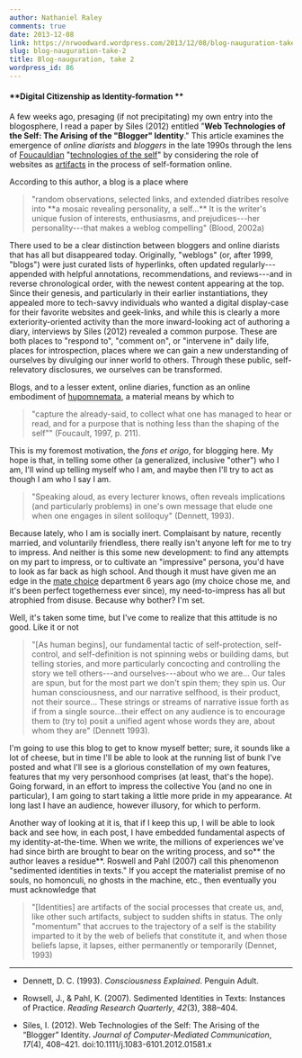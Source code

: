 ```yaml
---
author: Nathaniel Raley
comments: true
date: 2013-12-08
link: https://nrwoodward.wordpress.com/2013/12/08/blog-nauguration-take-2/
slug: blog-nauguration-take-2
title: Blog-nauguration, take 2
wordpress_id: 86
---
```


#### **Digital Citizenship as Identity-formation **

A few weeks ago, presaging (if not precipitating) my own entry into the blogosphere, I read a paper by Siles (2012) entitled "**Web Technologies of the Self: The Arising of the "Blogger" Identity**." This article examines the emergence of _online diarists_ and _bloggers_ in the late 1990s through the lens of [Foucauldian](https://en.wikipedia.org/wiki/Foucauldian_discourse_analysis) "[technologies of the self](https://en.wikipedia.org/wiki/Identity_%28social_science%29)" by considering the role of websites as [artifacts](https://en.wikipedia.org/wiki/Social_artifact) in the process of self-formation online.  
  
According to this author, a blog is a place where  


<blockquote>"random observations, selected links, and extended diatribes resolve into **a mosaic revealing personality, a self...** It is the writer's unique fusion of interests, enthusiasms, and prejudices---her personality---that makes a weblog compelling" (Blood, 2002a) </blockquote>

There used to be a clear distinction between bloggers and online diarists that has all but disappeared today. Originally,  "weblogs" (or, after 1999, "blogs") were just curated lists of  hyperlinks, often updated regularly---appended with helpful annotations,  recommendations, and reviews---and in reverse chronological order, with the newest content appearing at the top. Since their genesis, and particularly in their earlier instantiations, they appealed more to tech-savvy individuals who wanted a digital display-case for their favorite websites and geek-links, and while this is clearly a more exteriority-oriented  activity than the more inward-looking act of authoring a diary,  interviews by Siles (2012) revealed a common purpose. These are both places to "respond to", "comment on", or "intervene in" daily life, places for introspection, places where we can gain a new understanding of ourselves by divulging our inner world to others. Through these public, self-relevatory disclosures, we ourselves can be transformed.   
  
Blogs, and to a lesser extent, online diaries, function as an online embodiment of [hupomnemata](https://en.wikipedia.org/wiki/Hypomnema),  a material means by which to   


<blockquote>  
"capture the already-said, to collect what one has  managed to hear or read, and for a purpose that is nothing less than  the shaping of the self"" (Foucault, 1997, p. 211). </blockquote>

  
This is my foremost motivation, the _fons et origo_, for blogging here. My hope is that, in telling some other (a generalized, inclusive "other") who I am, I'll wind up telling myself who I am, and maybe then I'll try to act as though I am who I say I am.   
  


<blockquote>"Speaking aloud, as every lecturer  knows, often reveals implications (and particularly problems) in one's  own message that elude one when one engages in silent soliloquy" (Dennett, 1993).</blockquote>

  
Because lately, who I am is socially inert. Complaisant by nature, recently married, and voluntarily friendless, there really isn't anyone left for me to try to impress. And neither is this some new development: to find any attempts on my part to impress, or to cultivate an "impressive" persona, you'd have to look as far back as high school. And though it must have given me an edge in the [mate choice](https://en.wikipedia.org/wiki/Mate_choice) department 6 years ago (my choice chose me, and it's been perfect togetherness ever since), my need-to-impress has all but atrophied from disuse. Because why bother? I'm set.  
  
Well, it's taken some time, but I've come to realize that this attitude is no good. Like it or not  


<blockquote>"[As human begins], our fundamental tactic of self-protection, self-control, and self-definition is not spinning webs or building dams, but telling stories, and more particularly concocting and controlling the story we tell others---and ourselves---about who we are... Our tales are spun, but for the most part we don't spin them; they spin us. Our human consciousness, and our narrative selfhood, is their product, not their source... These strings or streams of narrative issue forth as if from a single  source...their effect on any audience is to encourage them to (try to) posit a unified agent whose words they are, about whom they are" (Dennett 1993).</blockquote>

  
I'm going to use this blog to get to know myself better; sure, it sounds like a lot of cheese, but in time I'll be able to look at the running list of bunk I've posted and what I'll see is a glorious constellation of my own features, features that my very personhood comprises (at least, that's the hope). Going forward, in an effort to impress the collective You (and no one in particular), I am going to start taking a little more pride in my appearance. At long last I have an audience, however illusory, for which to perform.  
  
Another way of looking at it is, that if I keep this up, I will be able to look back and see how, in each post, I have embedded fundamental aspects of my identity-at-the-time. When we write, the millions of experiences we've had since birth are brought to bear on the writing process, and so** the author leaves a residue**. Roswell and Pahl (2007) call this phenomenon "sedimented identities in texts." If you accept the materialist premise of no souls, no homonculi, no ghosts in the machine, etc., then eventually you must acknowledge that  


<blockquote>"[Identities] are artifacts of the social processes that create us, and, like  other such artifacts, subject to sudden shifts in status. The only  "momentum" that accrues to the trajectory of a self is the stability  imparted to it by the web of beliefs that constitute it, and when those  beliefs lapse, it lapses, either permanently or temporarily (Dennet, 1993)</blockquote>

  ***
  
  


  * Dennett, D. C. (1993). _Consciousness Explained_. Penguin Adult. 
  * Rowsell, J., & Pahl, K. (2007). Sedimented Identities in Texts: Instances of Practice. _Reading Research Quarterly_, _42_(3), 388–404.

  * Siles, I. (2012). Web Technologies of the Self: The Arising of the “Blogger” Identity. _Journal of Computer-Mediated Communication_, _17_(4), 408–421. doi:10.1111/j.1083-6101.2012.01581.x

